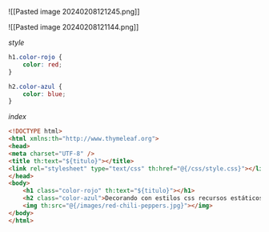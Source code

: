 ![[Pasted image 20240208121245.png]]

![[Pasted image 20240208121144.png]]

*style*
```css
h1.color-rojo {
	color: red;
}

h2.color-azul {
	color: blue;
}
```

*index*
```html
<!DOCTYPE html>
<html xmlns:th="http://www.thymeleaf.org">
<head>
<meta charset="UTF-8" />
<title th:text="${titulo}"></title>
<link rel="stylesheet" type="text/css" th:href="@{/css/style.css}"></link>
</head>
<body>
	<h1 class="color-rojo" th:text="${titulo}"></h1>
	<h2 class="color-azul">Decorando con estilos css recursos estáticos</h2>
	<img th:src="@{/images/red-chili-peppers.jpg}"></img>
</body>
</html>
```

